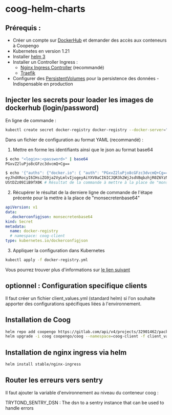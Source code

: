 # coog-helm-charts


## Prérequis :
- Créer un compte sur [DockerHub](https://hub.docker.com/) et demander des accès aux conteneurs à Coopengo
- Kubernetes en version 1.21
- Installer [helm 3](https://helm.sh/)
- Installer un Controller Ingress :
   - [Nginx Ingress Controller](https://kubernetes.github.io/ingress-nginx/deploy/) (recommandé)
   - [Traefik](https://doc.traefik.io/traefik/getting-started/install-traefik/)
- Configurer des [PersistentVolumes](https://kubernetes.io/fr/docs/concepts/storage/persistent-volumes/) pour la persistence des données - Indispensable en production


## Injecter les secrets pour loader les images de dockerhub (login/password)

En ligne de commande :

```bash
kubectl create secret docker-registry docker-registry --docker-server="https://index.docker.io/v1/" --docker-username=login --docker-password=password --docker-email=email
```

Dans un fichier de configuration au format YAML (recommandé) :

1. Mettre en forme les identifiants ainsi que le json au format base64
```bash
$ echo "<login>:<password>" | base64
PGxvZ2luPjo8cGFzc3dvcmQ+Cg==

$ echo '{"auths": {"docker.io": { "auth": "PGxvZ2luPjo8cGFzc3dvcmQ+Cg==" }}}' | base64
eyJhdXRocyI6IHsiZG9ja2VyLmlvIjogeyAiYXV0aCI6ICJQR3h2WjJsdVBqbzhjR0Z6YzNkdmNt
UStDZz09IiB9fX0K # Résultat de la commande à mettre à la place de "monsecretenbase64" dans le bloc suivant.
```


2. Récupérer le résultat de la derniere ligne de commande de l'étape précente pour la mettre à la place de "monsecretenbase64"
```yaml
apiVersion: v1
data:
  .dockerconfigjson: monsecretenbase64
kind: Secret
metadata:
  name: docker-registry
  # namespace: coog-client
type: kubernetes.io/dockerconfigjson
```


3. Appliquer la configuration dans Kubernetes
```bash
kubectl apply -f docker-registry.yml
```

Vous pourrez trouver plus d'informations sur [le lien suivant](https://kubernetes.io/fr/docs/tasks/configure-pod-container/pull-image-private-registry/#registry-secret-existing-credentials)


## optionnel : Configuration specifique clients
Il faut créer un fichier client_values.yml (standard helm) si l'on souhaite apporter des configurations spécifiques liées à l'environnement.


## Installation de Coog

```bash
helm repo add coopengo https://gitlab.com/api/v4/projects/32901462/packages/helm/stable
helm upgrade -i coog coopengo/coog --namespace=coog-client -f client_values.yml
```

## Installation de nginx ingress via helm

```bash
helm install stable/nginx-ingress
```


## Router les erreurs vers sentry

  Il faut ajouter la variable d'environnement au niveau du conteneur coog :

  TRYTOND_SENTRY_DSN : The dsn to a sentry instance that can be used to handle errors
